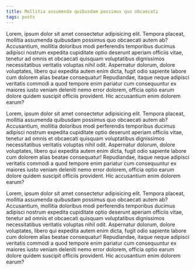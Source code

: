 ```yaml
---
title: Mollitia assumenda quibusdam possimus quo obcaecati
tags: posts
---
```


Lorem, ipsum dolor sit amet consectetur adipisicing elit. Tempora placeat, mollitia assumenda quibusdam possimus quo obcaecati autem ab? Accusantium, mollitia doloribus modi perferendis temporibus ducimus adipisci nostrum expedita cupiditate optio deserunt aperiam officiis vitae, tenetur ad omnis et obcaecati quisquam voluptatibus dignissimos necessitatibus veritatis voluptas nihil odit. Aspernatur dolorum, dolore voluptates, libero qui expedita autem enim dicta, fugit odio sapiente labore cum dolorem alias beatae consequatur! Repudiandae, itaque neque adipisci veritatis commodi a quod tempore enim pariatur cum consequuntur ex maiores iusto veniam deleniti nemo error dolorem, officia optio earum dolore quidem suscipit officiis provident. Hic accusantium enim dolorem earum?

Lorem, ipsum dolor sit amet consectetur adipisicing elit. Tempora placeat, mollitia assumenda quibusdam possimus quo obcaecati autem ab? Accusantium, mollitia doloribus modi perferendis temporibus ducimus adipisci nostrum expedita cupiditate optio deserunt aperiam officiis vitae, tenetur ad omnis et obcaecati quisquam voluptatibus dignissimos necessitatibus veritatis voluptas nihil odit. Aspernatur dolorum, dolore voluptates, libero qui expedita autem enim dicta, fugit odio sapiente labore cum dolorem alias beatae consequatur! Repudiandae, itaque neque adipisci veritatis commodi a quod tempore enim pariatur cum consequuntur ex maiores iusto veniam deleniti nemo error dolorem, officia optio earum dolore quidem suscipit officiis provident. Hic accusantium enim dolorem earum?

Lorem, ipsum dolor sit amet consectetur adipisicing elit. Tempora placeat, mollitia assumenda quibusdam possimus quo obcaecati autem ab? Accusantium, mollitia doloribus modi perferendis temporibus ducimus adipisci nostrum expedita cupiditate optio deserunt aperiam officiis vitae, tenetur ad omnis et obcaecati quisquam voluptatibus dignissimos necessitatibus veritatis voluptas nihil odit. Aspernatur dolorum, dolore voluptates, libero qui expedita autem enim dicta, fugit odio sapiente labore cum dolorem alias beatae consequatur! Repudiandae, itaque neque adipisci veritatis commodi a quod tempore enim pariatur cum consequuntur ex maiores iusto veniam deleniti nemo error dolorem, officia optio earum dolore quidem suscipit officiis provident. Hic accusantium enim dolorem earum?
